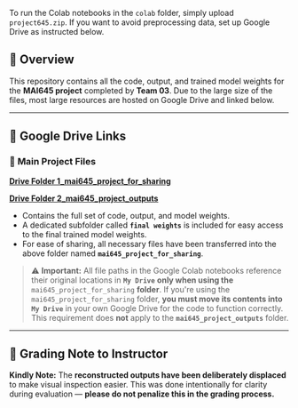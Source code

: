 To run the Colab notebooks in the `colab` folder, simply upload `project645.zip`. If you want to avoid preprocessing data, set up Google Drive as instructed below.


## 📌 Overview

This repository contains all the code, output, and trained model weights for the **MAI645 project** completed by **Team 03**. Due to the large size of the files, most large resources are hosted on Google Drive and linked below.

---

## 📁 Google Drive Links

### 🔗 **Main Project Files**

[**Drive Folder 1\_mai645\_project\_for\_sharing**](https://drive.google.com/drive/folders/1qNsZ1jETzibiupnLSW3orPf_AzkGtQ3A?usp=sharing)

[**Drive Folder 2\_mai645\_project\_outputs**](https://drive.google.com/drive/folders/1oTZ4W_yMDA3_8ZB-_9wYI_OEWsU2mASB?usp=sharing)

* Contains the full set of code, output, and model weights.
* A dedicated subfolder called **`final weights`** is included for easy access to the final trained model weights.
* For ease of sharing, all necessary files have been transferred into the above folder named **`mai645_project_for_sharing`**.

> ⚠️ **Important:**
> All file paths in the Google Colab notebooks reference their original locations in **`My Drive`** **only when using the** `mai645_project_for_sharing` **folder**. If you're using the `mai645_project_for_sharing` folder, **you must move its contents into `My Drive`** in your own Google Drive for the code to function correctly. 
> This requirement does **not** apply to the **`mai645_project_outputs`** folder. 

---

## 📝 Grading Note to Instructor

**Kindly Note:**
The **reconstructed outputs have been deliberately displaced** to make visual inspection easier. This was done intentionally for clarity during evaluation — **please do not penalize this in the grading process.**
